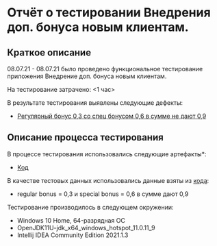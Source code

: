 # Отчёт о тестировании Внедрения доп. бонуса новым клиентам.

## Краткое описание

08.07.21 - 08.07.21 было проведено функциональное тестирование приложения Внедрение доп. бонуса новым клиентам.

На тестирование затрачено: <1 час>

В результате тестирования выявлены следующие дефекты:
* [Регулярный бонус 0,3 со спец бонусом 0,6 в сумме не дают 0,9](https://github.com/VladimirAlf/Precision/issues/1)


## Описание процесса тестирования

В процессе тестирования использовались следующие артефакты*:
* [Код](https://github.com/VladimirAlf/Precision/commit/edbfb942b357133919b81ef2e8ffae59079a4afa#diff-1597d2955516e4d404c9395c883d26475c58b27032926237f062392226c69fe9)


В качестве тестовых данных использовались данные взяты из [кода](https://github.com/VladimirAlf/Precision/commit/edbfb942b357133919b81ef2e8ffae59079a4afa#diff-1597d2955516e4d404c9395c883d26475c58b27032926237f062392226c69fe9):
* regular bonus = 0,3 и special bonus = 0,6 в сумме дают 0,9

Тестирование производилось в следующем окружении:
* Windows 10 Home, 64-разрядная ОС
* OpenJDK11U-jdk_x64_windows_hotspot_11.0.11_9
* Intellij IDEA Community Edition 2021.1.3
